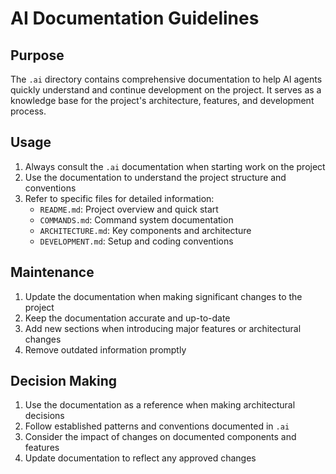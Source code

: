 # AI Documentation Guidelines

## Purpose

The `.ai` directory contains comprehensive documentation to help AI agents quickly understand and continue development on the project. It serves as a knowledge base for the project's architecture, features, and development process.

## Usage

1. Always consult the `.ai` documentation when starting work on the project
2. Use the documentation to understand the project structure and conventions
3. Refer to specific files for detailed information:
   - `README.md`: Project overview and quick start
   - `COMMANDS.md`: Command system documentation
   - `ARCHITECTURE.md`: Key components and architecture
   - `DEVELOPMENT.md`: Setup and coding conventions

## Maintenance

1. Update the documentation when making significant changes to the project
2. Keep the documentation accurate and up-to-date
3. Add new sections when introducing major features or architectural changes
4. Remove outdated information promptly

## Decision Making

1. Use the documentation as a reference when making architectural decisions
2. Follow established patterns and conventions documented in `.ai`
3. Consider the impact of changes on documented components and features
4. Update documentation to reflect any approved changes

